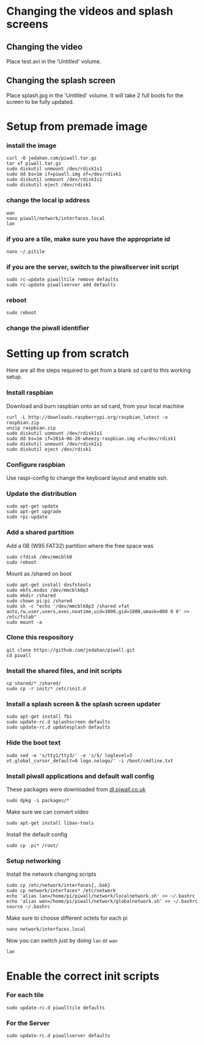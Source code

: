 # Changing the videos and splash screens

## Changing the video

Place test.avi in the 'Untitled' volume.

## Changing the splash screen

Place splash.jpg in the 'Untitled' volume. It will take 2 full boots for the screen to be fully updated.

# Setup from premade image

### install the image

    curl -O jedahan.com/piwall.tar.gz
    tar xf piwall.tar.gz
    sudo diskutil unmount /dev/rdisk1s1
    sudo dd bs=1m if=piwall.img of=/dev/rdisk1
    sudo diskutil unmount /dev/rdisk1s1
    sudo diskutil eject /dev/rdisk1

### change the local ip address

    wan
    nano piwall/network/interfaces.local
    lan

### if you are a tile, make sure you have the appropriate id

    nano ~/.pitile

### if you are the server, switch to the piwallserver init script

    sudo rc-update piwalltile remove defaults
    sudo rc-update piwallserver add defaults

### reboot

    sudo reboot

### change the piwall identifier

# Setting up from scratch

Here are all the steps required to get from a blank sd card to this working setup.

### Install raspbian

Download and burn raspbian onto an sd card, from your local machine

    curl -L http://downloads.raspberrypi.org/raspbian_latest -o raspbian.zip
    unzip raspbian.zip
    sudo diskutil unmount /dev/rdisk1s1
    sudo dd bs=1m if=2014-06-20-wheezy-raspbian.img of=/dev/rdisk1
    sudo diskutil unmount /dev/rdisk1s1
    sudo diskutil eject /dev/rdisk1

### Configure raspbian

Use raspi-config to change the keyboard layout and enable ssh.

### Update the distribution

    sudo apt-get update
    sudo apt-get upgrade
    sudo rpi-update

### Add a shared partition

Add a 0B (W95 FAT32) partition where the free space was

    sudo cfdisk /dev/mmcblk0
    sudo reboot

Mount as /shared on boot

    sudo apt-get install dosfstools
    sudo mkfs.msdos /dev/mmcblk0p3
    sudo mkdir /shared
    sudo chown pi:pi /shared
    sudo sh -c "echo '/dev/mmcblk0p3 /shared vfat auto,rw,user,users,exec,noatime,uid=1000,gid=1000,umask=000 0 0' >> /etc/fstab"
    sudo mount -a

### Clone this respository

    git clone https://github.com/jedahan/piwall.git
    cd piwall

### Install the shared files, and init scripts

    cp shared/* /shared/
    sudo cp -r init/* /etc/init.d

### Install a splash screen & the splash screen updater

    sudo apt-get install fbi
    sudo update-rc.d splashscreen defaults
    sudo update-rc.d updatesplash defaults

### Hide the boot text

    sudo sed -e 's/tty1/tty3/' -e 's/$/ loglevel=3 vt.global_cursor_default=0 logo.nologo/' -i /boot/cmdline.txt

### Install piwall applications and default wall config

These packages were downloaded from [dl.piwall.co.uk](dl.piwall.co.uk)

    sudo dpkg -i packages/*

Make sure we can convert video

    sudo apt-get install libav-tools

Install the default config

    sudo cp .pi* /root/

### Setup networking

Install the network changing scripts

    sudo cp /etc/network/interfaces{,.bak}
    sudo cp network/interfaces* /etc/network
    echo 'alias lan=/home/pi/piwall/network/localnetwork.sh' >> ~/.bashrc
    echo 'alias wan=/home/pi/piwall/network/globalnetwork.sh' >> ~/.bashrc
    source ~/.bashrc

Make sure to choose different octets for each pi

    nano network/interfaces.local

Now you can switch just by doing `lan` or `wan`

    lan

# Enable the correct init scripts

### For each tile

    sudo update-rc.d piwalltile defaults

### For the Server

    sudo update-rc.d piwallserver defaults
